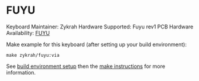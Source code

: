 FUYU
======

Keyboard Maintainer: Zykrah
Hardware Supported: Fuyu rev1 PCB
Hardware Availability: [FUYU](https://github.com/zykrah/fuyu)

Make example for this keyboard (after setting up your build environment):

    make zykrah/fuyu:via

See [build environment setup](https://docs.qmk.fm/#/getting_started_build_tools) then the [make instructions](https://docs.qmk.fm/#/getting_started_make_guide) for more information.
